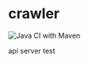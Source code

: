 # crawler
![Java CI with Maven](https://github.com/nalpari/crawler/workflows/Java%20CI%20with%20Maven/badge.svg)
 
 api server test